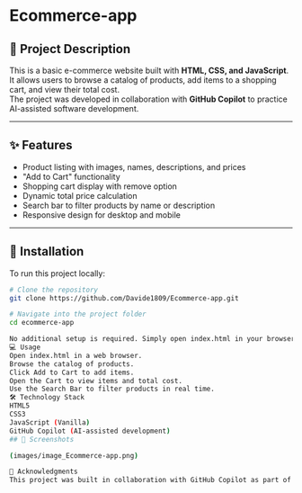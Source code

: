 # Ecommerce-app

## 📖 Project Description
This is a basic e-commerce website built with **HTML, CSS, and JavaScript**.  
It allows users to browse a catalog of products, add items to a shopping cart, and view their total cost.  
The project was developed in collaboration with **GitHub Copilot** to practice AI-assisted software development.

---

## ✨ Features
- Product listing with images, names, descriptions, and prices  
- "Add to Cart" functionality  
- Shopping cart display with remove option  
- Dynamic total price calculation  
- Search bar to filter products by name or description  
- Responsive design for desktop and mobile  

---

## 🚀 Installation
To run this project locally:  

```bash
# Clone the repository
git clone https://github.com/Davide1809/Ecommerce-app.git

# Navigate into the project folder
cd ecommerce-app

No additional setup is required. Simply open index.html in your browser.
💻 Usage
Open index.html in a web browser.
Browse the catalog of products.
Click Add to Cart to add items.
Open the Cart to view items and total cost.
Use the Search Bar to filter products in real time.
🛠️ Technology Stack
HTML5
CSS3
JavaScript (Vanilla)
GitHub Copilot (AI-assisted development)
## 📸 Screenshots

(images/image_Ecommerce-app.png)

🙌 Acknowledgments
This project was built in collaboration with GitHub Copilot as part of a learning assignment to practice modern AI-assisted development workflows.
